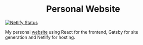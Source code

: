 <h1 align="center">
  Personal Website
</h1>

[![Netlify Status](https://api.netlify.com/api/v1/badges/0411dc11-dbed-472a-aaf4-6272d6405fc5/deploy-status)](https://app.netlify.com/sites/samveloso/deploys)

My personal [website](https://samveloso.com) using React for the frontend, Gatsby for site generation and Netlify for hosting.